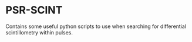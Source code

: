 # PSR-SCINT

Contains some useful python scripts to use when searching for differential scintillometry within pulses.
